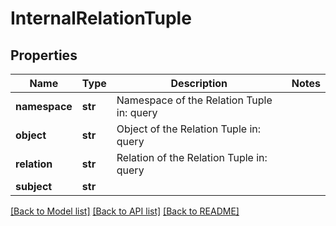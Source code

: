 # InternalRelationTuple


## Properties
Name | Type | Description | Notes
------------ | ------------- | ------------- | -------------
**namespace** | **str** | Namespace of the Relation Tuple  in: query | 
**object** | **str** | Object of the Relation Tuple  in: query | 
**relation** | **str** | Relation of the Relation Tuple  in: query | 
**subject** | **str** |  | 

[[Back to Model list]](../README.md#documentation-for-models) [[Back to API list]](../README.md#documentation-for-api-endpoints) [[Back to README]](../README.md)


